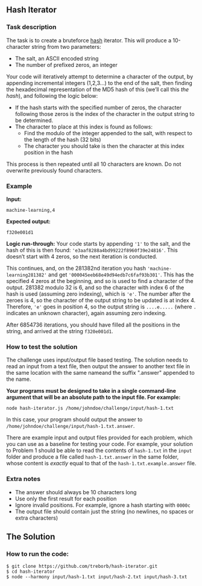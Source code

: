 ## Hash Iterator
### Task description
The task is to create a bruteforce [hash](https://en.wikipedia.org/wiki/Hash_function) iterator. This will produce a 10-character string from two parameters:
 - The salt, an ASCII encoded string
 - The number of prefixed zeros, an integer
 
Your code will iteratively attempt to determine a character of the output, by appending incremental integers (1,2,3...) to the end of the salt, then finding the hexadecimal representation of the MD5 hash of this (we’ll call this *the hash*), and following the logic below: 
- If the hash starts with the specified number of zeros, the character following those zeros is the index of the character in the output string to be determined. 
- The character to place at this index is found as follows:
    - Find the modulo of the integer appended to the salt, with respect to the length of the hash (32 bits)
    - The character you should take is then the character at this index position in the hash

This process is then repeated until all 10 characters are known. Do not overwrite previously found characters.

### Example
**Input:**
```
machine-learning,4
```
**Expected output:**
```
f320e001d1
```
**Logic run-through:**
Your code starts by appending `'1'` to the salt, and the hash of this is then found: `'e3aaf8288a4bd99222f8960f39e24816'`. This doesn’t start with 4 zeros, so the next iteration is conducted.

This continues, and, on the 281382nd iteration you hash `'machine-learning281382'` and get `'000045eeb68e49d94edb7c6faf93b301'`.
This has the specified 4 zeros at the beginning, and so is used to find a character of the output. 281382 modulo 32 is 6, and so the character with index 6 of the hash is used (assuming zero indexing), which is `'e'`. The number after the zeroes is 4, so the character of the output string to be updated is at index 4. Therefore, `'e'` goes in position 4, so the output string is `....e.....` (where `.` indicates an unknown character), again assuming zero indexing.

After 6854736 iterations, you should have filled all the positions in the string, and arrived at the string `f320e001d1`.

### How to test the solution
The challenge uses input/output file based testing. The solution needs to read an input from a text file, then output the answer to another text file in the same location with the same nameand the suffix ".answer" appended to the name.

**Your programs must be designed to take in a single command-line argument that will be an absolute path to the input file. For example:**

```
node hash-iterator.js /home/johndoe/challenge/input/hash-1.txt
```

In this case, your program should output the answer to `/home/johndoe/challenge/input/hash-1.txt.answer`.

There are example input and output files provided for each problem, which you can use as a baseline for testing your code. For example, your solution to Problem 1 should be able to read the contents of `hash-1.txt` in the `input` folder and produce a file called `hash-1.txt.answer` in the same folder, whose content is *exactly* equal to that of the `hash-1.txt.example.answer` file.

### Extra notes
- The answer should always be 10 characters long
- Use only the first result for each position
- Ignore invalid positions. For example, ignore a hash starting with `0000c`
- The output file should contain just the string (no newlines, no spaces or extra characters)

## The Solution
### How to run the code:
```
$ git clone https://github.com/treborb/hash-iterator.git
$ cd hash-iterator
$ node --harmony input/hash-1.txt input/hash-2.txt input/hash-3.txt
```
